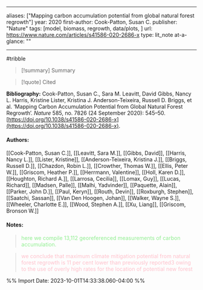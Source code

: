   
---
aliases: ["Mapping carbon accumulation potential from global natural forest regrowth"] 
year: 2020 
first-author: Cook-Patton, Susan C.
publisher: "Nature" 
tags: [model, biomass, regrowth, data/plots, ]
url: https://www.nature.com/articles/s41586-020-2686-x 
type: lit_note
at-a-glance: ""

--- 
#tribble
>[!summary] Summary

>[!quote] Cited

**Bibliography:** Cook-Patton, Susan C., Sara M. Leavitt, David Gibbs, Nancy L. Harris, Kristine Lister, Kristina J. Anderson-Teixeira, Russell D. Briggs, et al. ‘Mapping Carbon Accumulation Potential from Global Natural Forest Regrowth’. _Nature_ 585, no. 7826 (24 September 2020): 545–50. [https://doi.org/10.1038/s41586-020-2686-x](https://doi.org/10.1038/s41586-020-2686-x). 

   
#### Authors:
[[Cook-Patton, Susan C.]], [[Leavitt, Sara M.]], [[Gibbs, David]], [[Harris, Nancy L.]], [[Lister, Kristine]], [[Anderson-Teixeira, Kristina J.]], [[Briggs, Russell D.]], [[Chazdon, Robin L.]], [[Crowther, Thomas W.]], [[Ellis, Peter W.]], [[Griscom, Heather P.]], [[Herrmann, Valentine]], [[Holl, Karen D.]], [[Houghton, Richard A.]], [[Larrosa, Cecilia]], [[Lomax, Guy]], [[Lucas, Richard]], [[Madsen, Palle]], [[Malhi, Yadvinder]], [[Paquette, Alain]], [[Parker, John D.]], [[Paul, Keryn]], [[Routh, Devin]], [[Roxburgh, Stephen]], [[Saatchi, Sassan]], [[Van Den Hoogen, Johan]], [[Walker, Wayne S.]], [[Wheeler, Charlotte E.]], [[Wood, Stephen A.]], [[Xu, Liang]], [[Griscom, Bronson W.]]
#### Notes:
 
> <span style="color: #90EE90">here we compile 13,112 georeferenced measurements of carbon accumulation.</span> 



> <span style="color: #FFC0CB">we conclude that maximum climate mitigation potential from natural forest regrowth is 11 per cent lower than previously reported3 owing to the use of overly high rates for the location of potential new forest</span>

 

%% Import Date: 2023-10-01T14:33:38.060-04:00 %%
